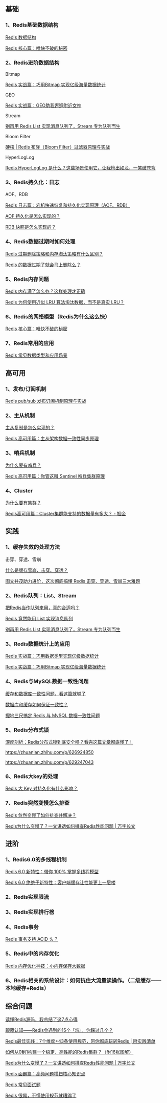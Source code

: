 ## 基础

### 1、Redis基础数据结构

[Redis 数据结构](http://link.zhihu.com/?target=https%3A//www.xiaolincoding.com/redis/data_struct/data_struct.html)

[Redis 核心篇：唯快不破的秘密](http://link.zhihu.com/?target=https%3A//juejin.cn/post/6924570137773211662)



### 2、Redis进阶数据结构

Bitmap

[Redis 实战篇：巧用Bitmap 实现亿级海量数据统计](http://link.zhihu.com/?target=https%3A//juejin.cn/post/6999908907791417351)



GEO

[Redis 实战篇：GEO助我邂逅附近女神](http://link.zhihu.com/?target=https%3A//juejin.cn/post/6982466335670272036)



Stream

[别再用 Redis List 实现消息队列了，Stream 专为队列而生](http://link.zhihu.com/?target=https%3A//juejin.cn/post/7070757711926788103)



Bloom Filter

[硬核 | Redis 布隆（Bloom Filter）过滤器原理与实战](http://link.zhihu.com/?target=https%3A//juejin.cn/post/7085229115921399821)



HyperLogLog

[Redis HyperLogLog 是什么？这些场景使用它，让我枪出如龙，一笑破苍穹](http://link.zhihu.com/?target=https%3A//juejin.cn/post/7085952043071832095)



### 3、Redis持久化：日志

AOF、RDB

[Redis 日志篇：宕机快速恢复和持久化实现原理（AOF、RDB）](http://link.zhihu.com/?target=https%3A//juejin.cn/post/6961735998547951653)

[AOF 持久化是怎么实现的？](http://link.zhihu.com/?target=https%3A//www.xiaolincoding.com/redis/storage/aof.html)

[RDB 快照是怎么实现的？](http://link.zhihu.com/?target=https%3A//www.xiaolincoding.com/redis/storage/rdb.html)



### 4、Redis数据过期时如何处理

[Redis 过期删除策略和内存淘汰策略有什么区别？](http://link.zhihu.com/?target=https%3A//www.xiaolincoding.com/redis/module/strategy.html)

[Redis 的数据过期了就会马上删除么？](http://link.zhihu.com/?target=https%3A//juejin.cn/post/7098256190739578911)



### 5、Redis内存问题

[Redis 内存满了怎么办？这样处理才正确](http://link.zhihu.com/?target=https%3A//juejin.cn/post/7124530633782591496)

[Redis 为何使用近似 LRU 算法淘汰数据，而不是真实 LRU？](http://link.zhihu.com/?target=https%3A//juejin.cn/post/7096052937767518222)



### 6、Redis的网络模型（Redis为什么这么快）

[Redis 核心篇：唯快不破的秘密](http://link.zhihu.com/?target=https%3A//juejin.cn/post/6924570137773211662)



### 7、Redis常用的应用

[Redis 常见数据类型和应用场景](http://link.zhihu.com/?target=https%3A//www.xiaolincoding.com/redis/data_struct/command.html)



## 高可用

### 1、发布/订阅机制

[Redis pub/sub 发布订阅机制原理与实战](http://link.zhihu.com/?target=https%3A//juejin.cn/post/7134591236195188744)



### 2、主从机制

[主从复制是怎么实现的？](http://link.zhihu.com/?target=https%3A//www.xiaolincoding.com/redis/cluster/master_slave_replication.html)

[Redis 高可用篇：主从架构数据一致性同步原理](http://link.zhihu.com/?target=https%3A//juejin.cn/post/6973928120332058654)



### 3、哨兵机制

[为什么要有哨兵？](http://link.zhihu.com/?target=https%3A//www.xiaolincoding.com/redis/cluster/sentinel.html)

[Redis 高可用篇：你管这叫 Sentinel 哨兵集群原理](http://link.zhihu.com/?target=https%3A//juejin.cn/post/7017314970987659300)



### 4、Cluster

[为什么要有集群？](http://link.zhihu.com/?target=https%3A//www.xiaolincoding.com/redis/cluster/cluster.html)

[Redis高可用篇：Cluster集群能支持的数据量有多大？ - 掘金](http://link.zhihu.com/?target=https%3A//juejin.cn/post/7010582783898681357)



## 实践

### 1、缓存失效的处理方法

击穿、穿透、雪崩

[什么是缓存雪崩、击穿、穿透？](http://link.zhihu.com/?target=https%3A//www.xiaolincoding.com/redis/cluster/cache_problem.html)

[图文并茂助力进阶，这次彻底搞懂 Redis 击穿、穿透、雪崩三大难题](http://link.zhihu.com/?target=https%3A//juejin.cn/post/7083748389732499463)



### 2、Redis队列：List、Stream

[把Redis当作队列来用，真的合适吗？](http://link.zhihu.com/?target=https%3A//mp.weixin.qq.com/s/RthQvzLHZRGNo-z6X_7jQQ)

[Redis 竟然能用 List 实现消息队列](http://link.zhihu.com/?target=https%3A//juejin.cn/post/7065579246709637150)

[别再用 Redis List 实现消息队列了，Stream 专为队列而生](http://link.zhihu.com/?target=https%3A//juejin.cn/post/7070757711926788103)



### 3、Redis数据统计上的应用

[Redis 实战篇：巧用数据类型实现亿级数据统计](http://link.zhihu.com/?target=https%3A//juejin.cn/post/6993885887704596517)

[Redis 实战篇：巧用Bitmap 实现亿级海量数据统计](http://link.zhihu.com/?target=https%3A//juejin.cn/post/6999908907791417351)



### 4、Redis与MySQL数据一致性问题

[缓存和数据库一致性问题，看这篇就够了](http://link.zhihu.com/?target=https%3A//mp.weixin.qq.com/s/4W7vmICGx6a_WX701zxgPQ)

[数据库和缓存如何保证一致性？](http://link.zhihu.com/?target=https%3A//www.xiaolincoding.com/redis/architecture/mysql_redis_consistency.html)

[掘地三尺搞定 Redis 与 MySQL 数据一致性问题](http://link.zhihu.com/?target=https%3A//juejin.cn/post/7110120022848045092)



### 5、Redis分布式锁

[深度剖析：Redis分布式锁到底安全吗？看完这篇文章彻底懂了！](http://link.zhihu.com/?target=https%3A//mp.weixin.qq.com/s/s8xjm1ZCKIoTGT3DCVA4aw)

https://zhuanlan.zhihu.com/p/626924850

https://zhuanlan.zhihu.com/p/629247043

### 6、Redis大key的处理

[Redis 大 Key 对持久化有什么影响？](http://link.zhihu.com/?target=https%3A//www.xiaolincoding.com/redis/storage/bigkey_aof_rdb.html)



### 7、Redis突然变慢怎么排查

[Redis 忽然变慢了如何排查并解决？](http://link.zhihu.com/?target=https%3A//juejin.cn/post/7067732935230619656)

[Redis为什么变慢了？一文讲透如何排查Redis性能问题 | 万字长文](http://link.zhihu.com/?target=https%3A//mp.weixin.qq.com/s/Qc4t_-_pL4w8VlSoJhRDcg)

## 进阶

### 1、Redis6.0的多线程机制

[Redis 6.0 新特性：带你 100% 掌握多线程模型](http://link.zhihu.com/?target=https%3A//juejin.cn/post/6989109527886954527)

[Redis 6.0 绝绝子新特性：客户端缓存让性能更上一层楼](http://link.zhihu.com/?target=https%3A//juejin.cn/post/7120054258111610910)



### 2、Redis实现限流



### 3、Redis实现排行榜



### 4、Redis事务

[Redis 事务支持 ACID 么？](http://link.zhihu.com/?target=https%3A//juejin.cn/post/7053013135841558542)



### 5、Redis中的内存优化

[Redis 内存优化神技：小内存保存大数据](http://link.zhihu.com/?target=https%3A//juejin.cn/post/7117930620969287716)



### 6、Redis相关的系统设计：如何抗住大流量读操作。（二级缓存——本地缓存+Redis）





## 综合问题

[读懂Redis源码，我总结了这7点心得](http://link.zhihu.com/?target=https%3A//mp.weixin.qq.com/s/Lz7J45jmo3aYAUvg8vStNA)

[颠覆认知——Redis会遇到的15个「坑」，你踩过几个？](http://link.zhihu.com/?target=https%3A//mp.weixin.qq.com/s/CHtZI9k2qQ_YJb5Mwzrukw)

[Redis最佳实践：7个维度+43条使用规范，带你彻底玩转Redis | 附实践清单](http://link.zhihu.com/?target=https%3A//mp.weixin.qq.com/s/oDV-2IkX16EffLcStT0bSg)

[如何从0到1构建一个稳定、高性能的Redis集群？（附16张图解）](http://link.zhihu.com/?target=https%3A//mp.weixin.qq.com/s/q79ji-cgfUMo7H0p254QRg)

[Redis为什么变慢了？一文讲透如何排查Redis性能问题 | 万字长文](http://link.zhihu.com/?target=https%3A//mp.weixin.qq.com/s/Qc4t_-_pL4w8VlSoJhRDcg)

[Redis 面霸篇：高频问题横扫核心知识点](http://link.zhihu.com/?target=https%3A//juejin.cn/post/6976257378094481444)

[Redis 常见面试题](http://link.zhihu.com/?target=https%3A//www.xiaolincoding.com/redis/base/redis_interview.html)

[Redis 很屌，不懂使用规范就糟蹋了](http://link.zhihu.com/?target=https%3A//juejin.cn/post/7037025652515536927)